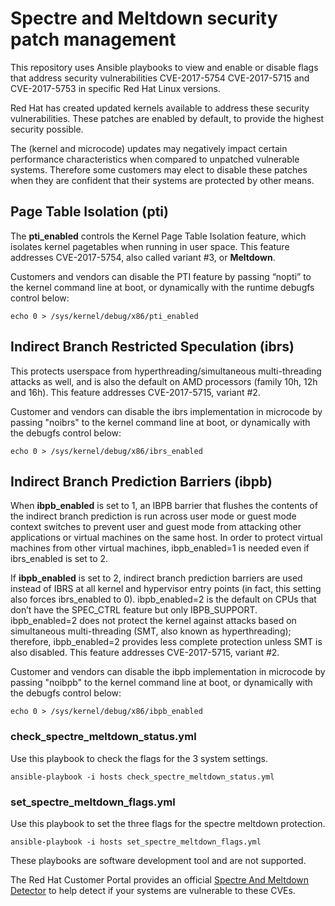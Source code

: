 # Spectre and Meltdown security patch management

This repository uses Ansible playbooks to view and enable or disable flags
that address security vulnerabilities CVE-2017-5754 CVE-2017-5715 and
CVE-2017-5753 in specific Red Hat Linux versions.

Red Hat has created updated kernels available to address these security
vulnerabilities. These patches are enabled by default, to provide the highest
security possible.

The (kernel and microcode) updates may negatively impact certain performance
characteristics when compared to unpatched vulnerable systems. Therefore some
customers may elect to disable these patches when they are confident that their
systems are protected by other means.

## Page Table Isolation (pti)

The **pti_enabled** controls the Kernel Page Table Isolation feature, which
isolates kernel pagetables when running in user space. This feature addresses
CVE-2017-5754, also called variant #3, or **Meltdown**.

Customers and vendors can disable the PTI feature by passing “nopti” to the
kernel command line at boot, or dynamically with the runtime debugfs control
below:

```
echo 0 > /sys/kernel/debug/x86/pti_enabled
```

## Indirect Branch Restricted Speculation (ibrs)

This protects userspace from hyperthreading/simultaneous multi-threading
attacks as well, and is also the default on AMD processors (family 10h, 12h
and 16h). This feature addresses CVE-2017-5715, variant #2.

Customer and vendors can disable the ibrs implementation in microcode by
passing "noibrs" to the kernel command line at boot, or dynamically with the
debugfs control below:

```
echo 0 > /sys/kernel/debug/x86/ibrs_enabled
```

## Indirect Branch Prediction Barriers (ibpb)

When **ibpb_enabled** is set to 1, an IBPB barrier that flushes the contents of
the indirect branch prediction is run across user mode or guest mode context
switches to prevent user and guest mode from attacking other applications or
virtual machines on the same host. In order to protect virtual machines from
other virtual machines, ibpb_enabled=1 is needed even if ibrs_enabled is set
to 2.

If **ibpb_enabled** is set to 2, indirect branch prediction barriers are used
instead of IBRS at all kernel and hypervisor entry points (in fact, this
setting also forces ibrs_enabled to 0). ibpb_enabled=2 is the default on CPUs
that don’t have the SPEC_CTRL feature but only IBPB_SUPPORT. ibpb_enabled=2
does not protect the kernel against attacks based on simultaneous multi-threading
(SMT, also known as hyperthreading); therefore, ibpb_enabled=2 provides less
complete protection unless SMT is also disabled. This feature addresses
CVE-2017-5715, variant #2.

Customer and vendors can disable the ibpb implementation in microcode by
passing "noibpb" to the kernel command line at boot, or dynamically with the
debugfs control below:

```
echo 0 > /sys/kernel/debug/x86/ibpb_enabled
```

### check_spectre_meltdown_status.yml
Use this playbook to check the flags for the 3 system settings.
```
ansible-playbook -i hosts check_spectre_meltdown_status.yml
```

### set_spectre_meltdown_flags.yml
Use this playbook to set the three flags for the spectre meltdown protection.

```
ansible-playbook -i hosts set_spectre_meltdown_flags.yml
```

These playbooks are software development tool and are not supported.

The Red Hat Customer Portal provides an official
[Spectre And Meltdown Detector](https://access.redhat.com/labs/speculativeexecution/)
to help detect if your systems are vulnerable to these CVEs.
